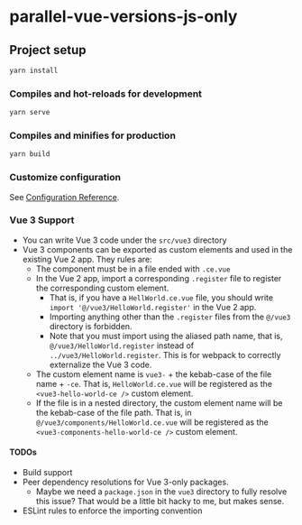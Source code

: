 # parallel-vue-versions-js-only

## Project setup

```sh
yarn install
```

### Compiles and hot-reloads for development

```sh
yarn serve
```

### Compiles and minifies for production

```sh
yarn build
```

<!-- ### Lints and fixes files
```sh
yarn lint
``` -->

### Customize configuration

See [Configuration Reference](https://cli.vuejs.org/config/).

### Vue 3 Support

- You can write Vue 3 code under the `src/vue3` directory
- Vue 3 components can be exported as custom elements and used in the existing Vue 2 app. They rules are:
  - The component must be in a file ended with `.ce.vue`
  - In the Vue 2 app, import a corresponding `.register` file to register the corresponding custom element.
    - That is, if you have a `HellWorld.ce.vue` file, you should write `import '@/vue3/HelloWorld.register'` in the Vue 2 app.
    - Importing anything other than the `.register` files from the `@/vue3` directory is forbidden.
    - Note that you must import using the aliased path name, that is, `@/vue3/HelloWorld.register` instead of `../vue3/HelloWorld.register`. This is for webpack to correctly externalize the Vue 3 code.
  - The custom element name is `vue3-` + the kebab-case of the file name + `-ce`. That is, `HelloWorld.ce.vue` will be registered as the `<vue3-hello-world-ce />` custom element.
  - If the file is in a nested directory, the custom element name will be the kebab-case of the file path. That is, in `@/vue3/components/HelloWorld.ce.vue` will be registered as the `<vue3-components-hello-world-ce />` custom element.

#### TODOs

- Build support
- Peer dependency resolutions for Vue 3-only packages.
  - Maybe we need a `package.json` in the `vue3` directory to fully resolve this issue? That would be a little bit hacky to me, but makes sense.
- ESLint rules to enforce the importing convention
